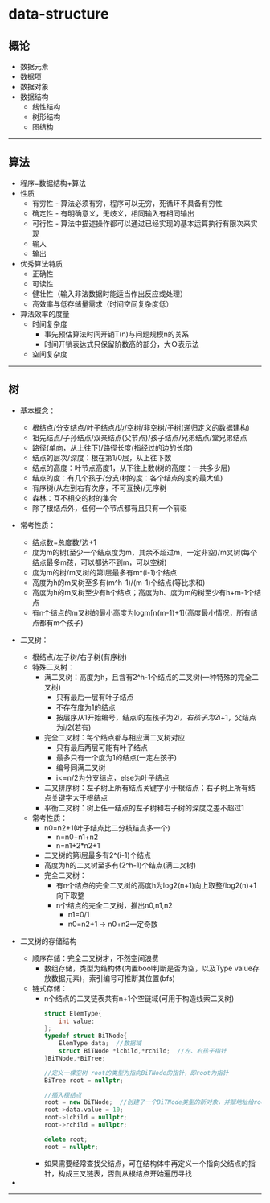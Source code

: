 # data-structure

## 概论

- 数据元素
- 数据项
- 数据对象
- 数据结构
  - 线性结构
  - 树形结构
  - 图结构
 
---

## 算法

- 程序=数据结构+算法
- 性质
  - 有穷性 - 算法必须有穷，程序可以无穷，死循环不具备有穷性
  - 确定性 - 有明确意义，无歧义，相同输入有相同输出
  - 可行性 - 算法中描述操作都可以通过已经实现的基本运算执行有限次来实现
  - 输入
  - 输出
- 优秀算法特质
  - 正确性
  - 可读性
  - 健壮性（输入非法数据时能适当作出反应或处理）
  - 高效率与低存储量需求（时间空间复杂度低）
- 算法效率的度量
  - 时间复杂度
    - 事先预估算法时间开销T(n)与问题规模n的关系
    - 时间开销表达式只保留阶数高的部分，大Ｏ表示法
  - 空间复杂度


---

## 树

- 基本概念：
  - 根结点/分支结点/叶子结点/边/空树/非空树/子树(递归定义的数据建构)
  - 祖先结点/子孙结点/双亲结点(父节点)/孩子结点/兄弟结点/堂兄弟结点
  - 路径(单向，从上往下)/路径长度(指经过的边的长度)
  - 结点的层次/深度：根在第1/0层，从上往下数
  - 结点的高度：叶节点高度1，从下往上数(树的高度：一共多少层)
  - 结点的度：有几个孩子/分支(树的度：各个结点的度的最大值)
  - 有序树(从左到右有次序，不可互换)/无序树
  - 森林：互不相交的树的集合
  - 除了根结点外，任何一个节点都有且只有一个前驱
 
- 常考性质：
  - 结点数=总度数/边+1
  - 度为m的树(至少一个结点度为m，其余不超过m，一定非空)/m叉树(每个结点最多m孩，可以都达不到m，可以空树)
  - 度为m的树/m叉树的第i层最多有m^(i-1)个结点
  - 高度为h的m叉树至多有(m^h-1)/(m-1)个结点(等比求和)
  - 高度为h的m叉树至少有h个结点；高度为h、度为m的树至少有h+m-1个结点
  - 有n个结点的m叉树的最小高度为logm\[n(m-1)+1](高度最小情况，所有结点都有m个孩子)
 
- 二叉树：
  - 根结点/左子树/右子树(有序树)
  - 特殊二叉树：
    - 满二叉树：高度为h，且含有2^h-1个结点的二叉树(一种特殊的完全二叉树)
      - 只有最后一层有叶子结点
      - 不存在度为1的结点
      - 按层序从1开始编号，结点i的左孩子为2*i，右孩子为2*i+1，父结点为i/2(若有)
    - 完全二叉树：每个结点都与相应满二叉树对应
      - 只有最后两层可能有叶子结点
      - 最多只有一个度为1的结点(一定左孩子)
      - 编号同满二叉树
      - i<=n/2为分支结点，else为叶子结点
    - 二叉排序树：左子树上所有结点关键字小于根结点；右子树上所有结点关键字大于根结点
    - 平衡二叉树：树上任一结点的左子树和右子树的深度之差不超过1
  - 常考性质：
    - n0=n2+1(叶子结点比二分枝结点多一个)
      - n=n0+n1+n2
      - n=n1+2*n2+1
    - 二叉树的第i层最多有2^(i-1)个结点
    - 高度为h的二叉树至多有(2^h-1)个结点(满二叉树)
    - 完全二叉树：
      - 有n个结点的完全二叉树的高度h为log2(n+1)向上取整/log2(n)+1向下取整
      - n个结点的完全二叉树，推出n0,n1,n2
        - n1=0/1
        - n0=n2+1 -> n0+n2一定奇数
       
- 二叉树的存储结构
  - 顺序存储：完全二叉树才，不然空间浪费
    - 数组存储，类型为结构体(内置bool判断是否为空，以及Type value存放数据元素)，索引编号可推断其位置(bfs)
  - 链式存储：
    - n个结点的二叉链表共有n+1个空链域(可用于构造线索二叉树)
      ```cpp
      struct ElemType{
          int value;
      };
      typedef struct BiTNode{
          ElemType data;  //数据域
          struct BiTNode *lchild,*rchild;  //左、右孩子指针
      }BiTNode,*BiTree;

      //定义一棵空树 root的类型为指向BiTNode的指针，即root为指针
      BiTree root = nullptr;

      //插入根结点
      root = new BiTNode;  //创建了一个BiTNode类型的新对象，并赋地址给root，new后跟数据类型，左值为指针
      root->data.value = 10;
      root->lchild = nullptr;
      root->rchild = nullptr;

      delete root;
      root = nullptr;     
      ```
    - 如果需要经常查找父结点，可在结构体中再定义一个指向父结点的指针，构成三叉链表，否则从根结点开始遍历寻找
- 
     
---

## 
